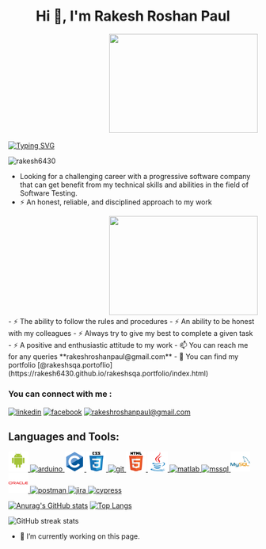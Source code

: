 <h1 align="center">Hi 👋, I'm Rakesh Roshan Paul</h1>
<div align="right">
  <img src="https://media.giphy.com/media/dWesBcTLavkZuG35MI/giphy.gif" width="300" height="200"/>
</div>

[![Typing SVG](https://readme-typing-svg.demolab.com?font=Fira+Code&weight=200&size=18&duration=4500&pause=2000&color=AE4E27FF&vCenter=true&multiline=true&width=600&height=60&lines=A+Software+Quality+Assurance+Enthusiastic+from+Bangladesh)](https://git.io/typing-svg)


<p align="left"> <img src="https://komarev.com/ghpvc/?username=rakesh6430&label=Profile%20views&color=0e75b6&style=flat" alt="rakesh6430" /> </p>


- Looking for a challenging career with a progressive software company that can get benefit from my technical skills and abilities in the field of Software Testing.
- ⚡ An honest, reliable, and disciplined approach to my work
<div align="right">
  <img src="https://media.giphy.com/media/dWesBcTLavkZuG35MI/giphy.gif" width="300" height="200"/>
</div>
- ⚡ The ability to follow the rules and procedures
- ⚡ An ability to be honest with my colleagues 
- ⚡ Always try to give my best to complete a given task
- ⚡ A positive and enthusiastic attitude to my work
- 📫 You can reach me for any queries **rakeshroshanpaul@gmail.com**
- 📄 You can find my portfolio [@rakeshsqa.portoflio](https://rakesh6430.github.io/rakeshsqa.portfolio/index.html)
  
### You can connect with me :

<p align="left">
<a href="https://www.linkedin.com/in/rakesh-roshan-paul-343939143/" target="blank"><img align="center" src="https://raw.githubusercontent.com/rahuldkjain/github-profile-readme-generator/master/src/images/icons/Social/linked-in-alt.svg" alt="linkedin" height="30" width="40" /></a>
<a href="https://www.facebook.com/rakesh.roshanpaul" target="blank"><img align="center" src="https://raw.githubusercontent.com/rahuldkjain/github-profile-readme-generator/master/src/images/icons/Social/facebook.svg" alt="facebook" height="30" width="40" /></a>
<a href="mailto:rakeshroshanpaul@gmail.com">
        <img align="center"
        src="https://img.shields.io/badge/Gmail-lightgrey?style=flat&logo=gmail"
        alt="rakeshroshanpaul@gmail.com" height="30" width="80" />
</a>
</p>

     
<h2 align="left">Languages and Tools:</h2>

<p align="left"> <a href="https://developer.android.com" target="_blank" rel="noreferrer">                                                                         <img src="https://raw.githubusercontent.com/devicons/devicon/master/icons/android/android-original-wordmark.svg" alt="android" width="40" height="40"/> </a> 
<a href="https://www.arduino.cc/" target="_blank" rel="noreferrer">  <img src="https://cdn.worldvectorlogo.com/logos/arduino-1.svg" alt="arduino" width="40" height="40"/> </a> 
<a href="https://www.cprogramming.com/" target="_blank" rel="noreferrer">  <img src="https://raw.githubusercontent.com/devicons/devicon/master/icons/c/c-original.svg" alt="c" width="40" height="40"/> </a>    
<a href="https://www.w3schools.com/cpp/" target="_blank" rel="noreferrer">  <img src="https://raw.githubusercontent.com/devicons/devicon/master/icons/css3/css3-original-wordmark.svg" alt="css3" width="40" height="40"/> </a>
<a href="https://git-scm.com" target="_blank" rel="noreferrer"><img src="https://www.vectorlogo.zone/logos/git-scm/git-scm-icon.svg" alt="git" width="40" height="40"/> </a>   
<a href="https://www.w3.org/html/" target="_blank" rel="noreferrer"> <img src="https://raw.githubusercontent.com/devicons/devicon/master/icons/html5/html5-original-wordmark.svg" alt="html5" width="40" height="40"/> </a>   
<a href="https://www.java.com" target="_blank" rel="noreferrer"> <img src="https://raw.githubusercontent.com/devicons/devicon/master/icons/java/java-original.svg" alt="java" width="40" height="40"/> </a> 
<a href="https://www.mathworks.com/products/matlab.html" target="_blank" rel="noreferrer"> <img src="https://upload.wikimedia.org/wikipedia/commons/2/21/Matlab_Logo.png" alt="matlab" width="40" height="40"/> </a> 
<a href="https://www.microsoft.com/en-us/sql-server" target="_blank" rel="noreferrer"> <img src="https://www.svgrepo.com/show/303229/microsoft-sql-server-logo.svg" alt="mssql" width="40" height="40"/> </a>
<a href="https://www.mysql.com/" target="_blank" rel="noreferrer"> <img src="https://raw.githubusercontent.com/devicons/devicon/master/icons/mysql/mysql-original-wordmark.svg" alt="mysql" width="40" height="40"/> </a> 
<a href="https://www.oracle.com/" target="_blank" rel="noreferrer"> <img src="https://raw.githubusercontent.com/devicons/devicon/master/icons/oracle/oracle-original.svg" alt="oracle" width="40" height="40"/> </a> 
<a href="https://www.postman.com/api-platform/api-testing" target="_blank" rel="noreferrer"> <img src="https://www.vectorlogo.zone/logos/getpostman/getpostman-icon.svg" alt="postman" width="40" height="40"/> </a> 
<a href="https://www.atlassian.com/software/jira" target="_blank" rel="noreferrer"> <img src="https://www.vectorlogo.zone/logos/atlassian_jira/atlassian_jira-icon.svg" alt="jira" width="40" height="40"/> </a> 
<a href="https://www.cypress.io" target="_blank" rel="noreferrer"> <img src="https://raw.githubusercontent.com/simple-icons/simple-icons/6e46ec1fc23b60c8fd0d2f2ff46db82e16dbd75f/icons/cypress.svg" alt="cypress" width="40" height="40"/> </a>
 </p>

[![Anurag's GitHub stats](https://github-readme-stats.vercel.app/api?username=Rakesh6430)](https://github.com/anuraghazra/github-readme-stats)
[![Top Langs](https://github-readme-stats.vercel.app/api/top-langs/?username=Rakesh6430&hide_progress=true)](https://github.com/anuraghazra/github-readme-stats)

![GitHub streak stats](https://streak-stats.demolab.com/?user=Rakesh6430)  


- 🔭 I’m currently working on this page. 




